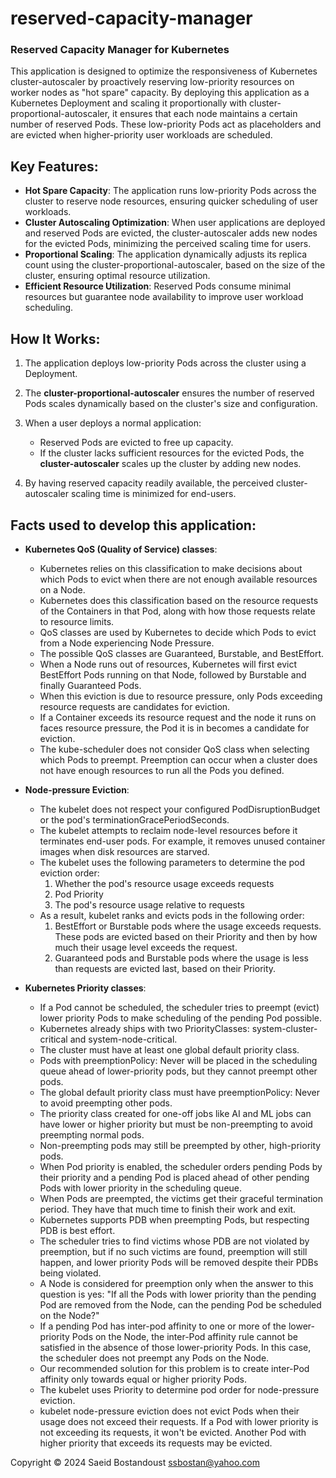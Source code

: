 # reserved-capacity-manager

### Reserved Capacity Manager for Kubernetes

This application is designed to optimize the responsiveness of Kubernetes cluster-autoscaler by proactively reserving low-priority resources on worker nodes as "hot spare" capacity. By deploying this application as a Kubernetes Deployment and scaling it proportionally with cluster-proportional-autoscaler, it ensures that each node maintains a certain number of reserved Pods. These low-priority Pods act as placeholders and are evicted when higher-priority user workloads are scheduled.

## Key Features:

  - **Hot Spare Capacity**: The application runs low-priority Pods across the cluster to reserve node resources, ensuring quicker scheduling of user workloads.
  - **Cluster Autoscaling Optimization**: When user applications are deployed and reserved Pods are evicted, the cluster-autoscaler adds new nodes for the evicted Pods, minimizing the perceived scaling time for users.
  - **Proportional Scaling**: The application dynamically adjusts its replica count using the cluster-proportional-autoscaler, based on the size of the cluster, ensuring optimal resource utilization.
  - **Efficient Resource Utilization**: Reserved Pods consume minimal resources but guarantee node availability to improve user workload scheduling.

## How It Works:

  1. The application deploys low-priority Pods across the cluster using a Deployment.

  2. The **cluster-proportional-autoscaler** ensures the number of reserved Pods scales dynamically based on the cluster's size and configuration.

  3. When a user deploys a normal application:
       - Reserved Pods are evicted to free up capacity.
       - If the cluster lacks sufficient resources for the evicted Pods, the **cluster-autoscaler** scales up the cluster by adding new nodes.

  4. By having reserved capacity readily available, the perceived cluster-autoscaler scaling time is minimized for end-users.

## Facts used to develop this application:

  - **Kubernetes QoS (Quality of Service) classes**:
      - Kubernetes relies on this classification to make decisions about which Pods to evict when there are not enough available resources on a Node.
      - Kubernetes does this classification based on the resource requests of the Containers in that Pod, along with how those requests relate to resource limits.
      - QoS classes are used by Kubernetes to decide which Pods to evict from a Node experiencing Node Pressure.
      - The possible QoS classes are Guaranteed, Burstable, and BestEffort.
      - When a Node runs out of resources, Kubernetes will first evict BestEffort Pods running on that Node, followed by Burstable and finally Guaranteed Pods.
      - When this eviction is due to resource pressure, only Pods exceeding resource requests are candidates for eviction.
      - If a Container exceeds its resource request and the node it runs on faces resource pressure, the Pod it is in becomes a candidate for eviction.
      - The kube-scheduler does not consider QoS class when selecting which Pods to preempt. Preemption can occur when a cluster does not have enough resources to run all the Pods you defined.

  - **Node-pressure Eviction**:
      - The kubelet does not respect your configured PodDisruptionBudget or the pod's terminationGracePeriodSeconds.
      - The kubelet attempts to reclaim node-level resources before it terminates end-user pods. For example, it removes unused container images when disk resources are starved.
      - The kubelet uses the following parameters to determine the pod eviction order:
          1. Whether the pod's resource usage exceeds requests
          2. Pod Priority
          3. The pod's resource usage relative to requests
      - As a result, kubelet ranks and evicts pods in the following order:
          1. BestEffort or Burstable pods where the usage exceeds requests. These pods are evicted based on their Priority and then by how much their usage level exceeds the request.
          2. Guaranteed pods and Burstable pods where the usage is less than requests are evicted last, based on their Priority.

  - **Kubernetes Priority classes**:
      - If a Pod cannot be scheduled, the scheduler tries to preempt (evict) lower priority Pods to make scheduling of the pending Pod possible.
      - Kubernetes already ships with two PriorityClasses: system-cluster-critical and system-node-critical.
      - The cluster must have at least one global default priority class.
      - Pods with preemptionPolicy: Never will be placed in the scheduling queue ahead of lower-priority pods, but they cannot preempt other pods.
      - The global default priority class must have preemptionPolicy: Never to avoid preempting other pods.
      - The priority class created for one-off jobs like AI and ML jobs can have lower or higher priority but must be non-preempting to avoid preempting normal pods.
      - Non-preempting pods may still be preempted by other, high-priority pods.
      - When Pod priority is enabled, the scheduler orders pending Pods by their priority and a pending Pod is placed ahead of other pending Pods with lower priority in the scheduling queue.
      - When Pods are preempted, the victims get their graceful termination period. They have that much time to finish their work and exit.
      - Kubernetes supports PDB when preempting Pods, but respecting PDB is best effort.
      - The scheduler tries to find victims whose PDB are not violated by preemption, but if no such victims are found, preemption will still happen, and lower priority Pods will be removed despite their PDBs being violated.
      - A Node is considered for preemption only when the answer to this question is yes: "If all the Pods with lower priority than the pending Pod are removed from the Node, can the pending Pod be scheduled on the Node?"
      - If a pending Pod has inter-pod affinity to one or more of the lower-priority Pods on the Node, the inter-Pod affinity rule cannot be satisfied in the absence of those lower-priority Pods. In this case, the scheduler does not preempt any Pods on the Node.
      - Our recommended solution for this problem is to create inter-Pod affinity only towards equal or higher priority Pods.
      - The kubelet uses Priority to determine pod order for node-pressure eviction.
      - kubelet node-pressure eviction does not evict Pods when their usage does not exceed their requests. If a Pod with lower priority is not exceeding its requests, it won't be evicted. Another Pod with higher priority that exceeds its requests may be evicted.

Copyright &copy; 2024 Saeid Bostandoust <ssbostan@yahoo.com>
